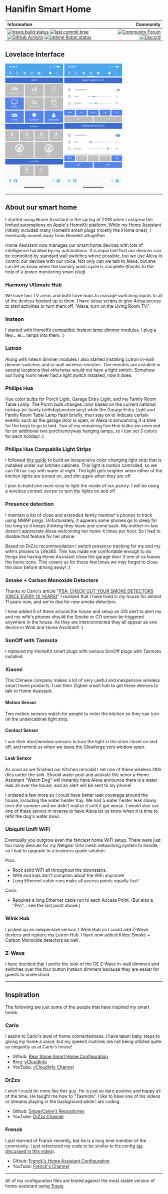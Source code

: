 # Hanifin Smart Home

| Information | Community |
| :--- | ---: |
| [![travis build status][travis-build-status-shield]][travis-build-status] [![last commit time][github-last-commit]][github-master] [![GitHub Activity][commits-shield]][commits] [![Uptime Robot status][uptime-status-shield]][uptime-robot] | [![Community Forum][forum-shield]][forum] [![Discord][discord-shield]][discord] | 

## Lovelace Interface
![home][lovelace-0] ![wakeup][lovelace-2]

---

## About our smart home
I started using Home Assistant in the spring of 2018 when I outgrew the limited automations on Apple's HomeKit platform. While my Home Assistant initially included many HomeKit smart plugs (mostly the iHome ones), I eventually moved away from Homekit altogether.

Home Assistant now manages our smart home devices with lots of intelligence handled by my automations. It is important that our devices can be controlled by standard wall switches where possible, but we use Alexa to control our devices with our voice. Not only can we talk to Alexa, but she can let us know when the laundry wash cycle is complete (thanks to the help of a power monitoring smart plug).

### Harmony Ultimate Hub
We have two TV areas and both have hubs to manage switching inputs to all of the devices hooked up to them. I have setup scripts to give Alexa access to start activities or turn them off. "Alexa, turn on the Living Room TV."

### Insteon
I started with HomeKit compatible *Insteon* lamp dimmer modules. I plug a few... er... lamps into them. :)

### Lutron
Along with Inteon dimmer modules I also started installing *Lutron* in-wall dimmer switches and in-wall wireless remotes. The remotes are installed in several locations that otherwise would not have a light switch. Somehow our living room never had a light switch installed, now it does.

### Philips Hue
Hue color bulbs for Porch Light, Garage Entry Light, and my Family Room Table Lamp. The Porch bulb changes color based on the current national holiday (or family birthday/anniversary) while the Garage Entry Light and Family Room Table Lamp flash briefly, then stay on to indicate certain events: such as the garage door is open, or Alexa is announcing it is time for the boys to go to bed. Two of my remaining five Hue bulbs are reserved for an additional two porch/entryway hanging lamps, so I can set 3 colors for each holiday! :)

### Philips Hue Compabile Light Strips
I followed [this guide][hue-strip-guide] to build an inexpensive color changing light strip that is installed under our kitchen cabinets. This light is motion controlled, so we can fill our cup with water at night. The light gets brighter when either of the kitchen lights are turned on, and dim again when they are off.

I plan to build one more strip to light the inside of our pantry. I will be using a wireless contact sensor to turn the lights on and off.

### Presence detection
I maintain a list of close and extended family member's phones to track using NMAP pings. Unfortunately, it appears some phones go to sleep for too long so it keeps thinking they leave and come back. My mother-in-law doesn't appreciate Alexa welcoming her home 4 times per hour. So I had to disable that feature for her phone.

Based on DrZzs recommendation I switch presence tracking for my and my wife's phones to Life360. This has made me comfortable enough to do things like having Home Assistant close the garage door if one of us leaves the home zone. This covers us for those few times we may forget to close the door before driving away! :)

### Smoke + Carbon Monoxide Detectors
Thanks to Carlo's article "[PSA: CHECK OUT YOUR SMOKE DETECTORS (ONCE EVERY 10 YEARS)][carlo-blog-smoke]" I realized that I have lived in my house for almost 11 years now, and we're due for new smoke detectors.

I have added 6 of these around the house and setup an iOS alert to alert my and my wife's phones should the Smoke or CO sensor be triggered anywhere in the house. As they are interconnected they all appear as one device in Wink and Home Assistant! :)

### SonOff with Tasmota
I replaced my HomeKit smart plugs with various SonOff plugs with Tasmota installed.

### Xiaomi
This Chinese company makes a lot of very useful and inexpensive wireless smart home products. I use their Zigbee smart hub to get these devices to talk to Home Assistant.
#### Motion Sensor
Two motion sensors watch for people to enter the kitchen so they can turn on the undercabinet light strip.
#### Contact Sensor
I use their door/window sensors to turn the light in the shoe closet on and off, and remind us when we leave the Glowforge vent window open.
#### Leak Sensor
As soon as we finished our Kitchen remodel I set one of these wireless little dics under the sink. Should water pool and activate the senor a Home Assistant "Watch Dog" will instantly have Alexa announce there is a water leak all over the house, and an alert will be sent to my phone!

I ordered a few more so I could have better leak coverage around the house, including the water heater tray. We had a water heater leak slowly over the summer and we didn't realize it until it got worse. I would also use one of these senors in reverse to have Alexa let us know when it is time to refill the dog's water bowl.

### Ubiquiti Unifi WiFi
Eventually you outgrow even the fanciest home WiFi setup. There were just too many devices for my Netgear Orbi mesh networking system to handle, so I had to upgrade to a business grade solution.

Pros:
* Rock solid WiFi all throughout the downstairs.
* Wife and kids don't complain about the WiFi anymore!
* Long Ethernet cable runs make all access points equally fast!

Cons:
* Requires a long Ethernet cable run to each Access Point. (But also a "Pro"... see the last point above.)


### Wink Hub
I picked up an inexpensive version 1 Wink Hub so I could add Z-Wave devices and replace my Lutron Hub. I have now added Kidee Smoke + Carbon Monoxide detectors as well.

### Z-Wave
I have decided that I prefer the look of the GE Z-Wave in-wall dimmers and switches over the four button Insteon dimmers because they are easier for guests to understand.

---

## Inspiration
The following are just some of the people that have inspired my smart home.

### Carlo
I aspire to Carlo's level of home connectedness. I have taken baby steps to giving my home a voice, but my speech routines are not being utilized quite as elegantly as at Carlo's house!
* Github: [Bear Stone Smart Home Configuration][carlo-github]
* Blog: [vCloudInfo][carlo-blog]
* YouTube: [vCloudInfo Channel][carlo-youtube]

### DrZzs
I wish I could be more like this guy. He is just so darn positive and happy all of the time. He taught me how to "Tasmota". I like to have one of his videos or streams playing in the background while I am coding.
* Github:  [SniperCanie's Repositories][drzzs-github]
* YouTube: [DrZzs Channel][drzzs-youtube]

### Frenck
I just learned of Franck recently, but he is a long time member of the community. I just refactored my code to be similar to his config ([as discussed in this video][frenck-youtube-config]).
* Github: [Frenck's Home Assistant Configuration][frenck-github]
* YouTube: [Frenck's Channel][frenck-youtube]

---

All of my configuration files are tested against the most stable version of home-assistant using [Travis][travis-build-status].


[lovelace-0]: ./README-images/0.png
[lovelace-2]: ./README-images/2.png

[commits-shield]: https://img.shields.io/github/commit-activity/y/brianhanifin/Home-Assistant-Config.svg
[commits]: https://github.com/brianhanifin/Home-Assistant-Config/commits/master
[github-last-commit]: https://img.shields.io/github/last-commit/BrianHanifin/Home-Assistant-Config.svg?style=plasticr
[github-master]: https://github.com/BrianHanifin/Home-Assistant-Config/commits/master

[travis-build-status]: https://travis-ci.org/brianhanifin/Home-Assistant-Config
[travis-build-status-shield]: https://travis-ci.org/brianhanifin/Home-Assistant-Config.svg?branch=master

[uptime-status-shield]: https://img.shields.io/uptimerobot/status/m781778026-6d060136ab5e0b0b72139815.svg
[uptime-robot]: https://uptimerobot.com/dashboard.php#tvMode

[discord-shield]: https://img.shields.io/discord/330944238910963714.svg
[discord]: https://discord.gg/c5DvZ4e

[forum-shield]: https://img.shields.io/badge/community-forum-brightgreen.svg
[forum]: https://community.home-assistant.io/u/brianhanifin/summary

[hue-strip-guide]:https://char.gd/blog/2018/building-better-cheaper-philips-hue-led-strips

[carlo-blog]: https://www.vcloudinfo.com
[carlo-github]: https://github.com/CCOSTAN/Home-AssistantConfig
[carlo-youtube]: https://YouTube.com/vCloudInfo
[carlo-blog-smoke]: https://www.vcloudinfo.com/2017/06/psa-check-out-your-smoke-detectors-once.html

[drzzs-github]: https://github.com/Snipercaine
[drzzs-youtube]: https://www.youtube.com/channel/UC7G4tLa4Kt6A9e3hJ-HO8ng

[frenck-github]: https://github.com/frenck/home-assistant-config/
[frenck-youtube]: https://www.youtube.com/user/Frenck
[frenck-youtube-config]: https://youtu.be/lndeybw21PY